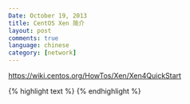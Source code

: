 ```yaml
---
Date: October 19, 2013
title: CentOS Xen 简介
layout: post
comments: true
language: chinese
category: [network]
---
```


<!-- more -->



https://wiki.centos.org/HowTos/Xen/Xen4QuickStart


{% highlight text %}
{% endhighlight %}
